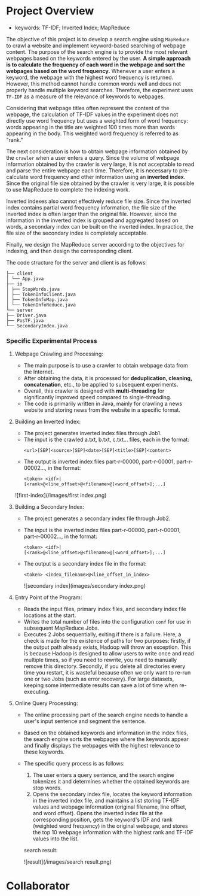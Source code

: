 # Project Overview

- keywords: TF-IDF; Inverted Index; MapReduce

The objective of this project is to develop a search engine using `MapReduce` to crawl a website and implement keyword-based searching of webpage content. The purpose of the search engine is to provide the most relevant webpages based on the keywords entered by the user. **A simple approach is to calculate the frequency of each word in the webpage and sort the webpages based on the word frequency.** Whenever a user enters a keyword, the webpage with the highest word frequency is returned. However, this method cannot handle common words well and does not properly handle multiple keyword searches. Therefore, the experiment uses `TF-IDF` as a measure of the relevance of keywords to webpages.

Considering that webpage titles often represent the content of the webpage, the calculation of TF-IDF values in the experiment does not directly use word frequency but uses a weighted form of word frequency: words appearing in the title are weighted 100 times more than words appearing in the body. This weighted word frequency is referred to as "rank."

The next consideration is how to obtain webpage information obtained by the `crawler` when a user enters a query. Since the volume of webpage information obtained by the crawler is very large, it is not acceptable to read and parse the entire webpage each time. Therefore, it is necessary to pre-calculate word frequency and other information using an **inverted index**. Since the original file size obtained by the crawler is very large, it is possible to use MapReduce to complete the indexing work.

Inverted indexes also cannot effectively reduce file size. Since the inverted index contains partial word frequency information, the file size of the inverted index is often larger than the original file. However, since the information in the inverted index is grouped and aggregated based on words, a secondary index can be built on the inverted index. In practice, the file size of the secondary index is completely acceptable.

Finally, we design the MapReduce server according to the objectives for indexing, and then design the corresponding client.

The code structure for the server and client is as follows:
```
├── client
│ └── App.java
├── io
│ ├── StopWords.java
│ ├── TokenInfoClient.java
│ ├── TokenInfoMap.java
│ └── TokenInfoReduce.java
└── server
├── Driver.java
├── PosTF.java
└── SecondaryIndex.java
```

### Specific Experimental Process

1. Webpage Crawling and Processing:
   - The main purpose is to use a crawler to obtain webpage data from the Internet. 
   - After obtaining the data, it is processed for **deduplication, cleaning, concatenation**, etc., to be applied to subsequent experiments. 
   - Overall, this crawler is designed with **multi-threading** for significantly improved speed compared to single-threading. 
   - The code is primarily written in Java, mainly for crawling a news website and storing news from the website in a specific format.

2. Building an Inverted Index:
   - The project generates inverted index files through Job1.
   - The input is the crawled a.txt, b.txt, c.txt... files, each in the format:
     ```
     <url>[SEP]<source>[SEP]<date>[SEP]<title>[SEP]<content>
     ```
   - The output is inverted index files part-r-00000, part-r-00001, part-r-00002..., in the format:
     ```
     <token> <idf>|[<rank>@<line_offset>@<filename>@[<word_offset>];...]
     ```

   ![first-index](/images/first index.png)

   

3. Building a Secondary Index:

   - The project generates a secondary index file through Job2.
   - The input is the inverted index files part-r-00000, part-r-00001, part-r-00002..., in the format:
     ```
     <token> <idf>|[<rank>@<line_offset>@<filename>@[<word_offset>];...]
     ```
   - The output is a secondary index file in the format:
     ```
     <token> <index_filename>@<line_offset_in_index>
     ```
     
     ![secondary index](images/secondary index.png)

4. Entry Point of the Program:
   - Reads the input files, primary index files, and secondary index file locations at the start.
   - Writes the total number of files into the configuration `conf` for use in subsequent MapReduce Jobs.
   - Executes 2 Jobs sequentially, exiting if there is a failure. Here, a check is made for the existence of paths for two purposes: firstly, if the output path already exists, Hadoop will throw an exception. This is because Hadoop is designed to allow users to write once and read multiple times, so if you need to rewrite, you need to manually remove this directory. Secondly, if you delete all directories every time you restart, it is wasteful because often we only want to re-run one or two Jobs (such as error recovery). For large datasets, keeping some intermediate results can save a lot of time when re-executing.

5. Online Query Processing:
   - The online processing part of the search engine needs to handle a user's input sentence and segment the sentence. 

   - Based on the obtained keywords and information in the index files, the search engine sorts the webpages where the keywords appear and finally displays the webpages with the highest relevance to these keywords. 

   - The specific query process is as follows:
     1. The user enters a query sentence, and the search engine tokenizes it and determines whether the obtained keywords are stop words.
     2. Opens the secondary index file, locates the keyword information in the inverted index file, and maintains a list storing TF-IDF values and webpage information (original filename, line offset, and word offset). Opens the inverted index file at the corresponding position, gets the keyword's IDF and rank (weighted word frequency) in the original webpage, and stores the top 10 webpage information with the highest rank and TF-IDF values into the list.
     
     search result:
     
     ![result](/images/search result.png)

# Collaborator

